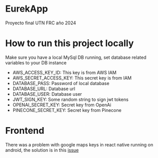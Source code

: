 # EurekApp

Proyecto final UTN FRC año 2024

# How to run this project locally
Make sure you have a local MySql DB running, set database related variables to your DB instance
- AWS_ACCESS_KEY_ID: This key is from AWS IAM
- AWS_SECRET_ACCESS_KEY: This secret key is from IAM 
- DATABASE_PASS: Password of local database 
- DATABASE_URL: Database url
- DATABASE_USER: Database user
- JWT_SIGN_KEY: Some random string to sign jwt tokens
- OPENAI_SECRET_KEY: Secret key from OpenAi
- PINECONE_SECRET_KEY: Secret key from Pinecone


# Frontend
There was a problem with google maps keys in react native running on android, the solution is in this [issue](https://github.com/react-native-maps/react-native-maps/issues/4393)
